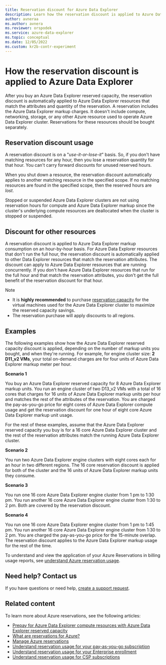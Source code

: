 ```yaml
---
title: Reservation discount for Azure Data Explorer
description: Learn how the reservation discount is applied to Azure Data Explorer markup meter.
author: avneraa
ms.author: avnera
ms.reviewer: orspodek
ms.service: azure-data-explorer
ms.topic: conceptual
ms.date: 12/05/2022
ms.custom: kr2b-contr-experiment
---
```


# How the reservation discount is applied to Azure Data Explorer

After you buy an Azure Data Explorer reserved capacity, the reservation discount is automatically applied to Azure Data Explorer resources that match the attributes and quantity of the reservation. A reservation includes the Azure Data Explorer markup charges. It doesn't include compute, networking, storage, or any other Azure resource used to operate Azure Data Explorer cluster. Reservations for these resources should be bought separately.

## Reservation discount usage

A reservation discount is on a "*use-it-or-lose-it*" basis. So, if you don't have matching resources for any hour, then you lose a reservation quantity for that hour. You can't carry forward discounts for unused reserved hours.

When you shut down a resource, the reservation discount automatically applies to another matching resource in the specified scope. If no matching resources are found in the specified scope, then the reserved hours are *lost*.

Stopped or suspended Azure Data Explorer clusters are not using reservation hours for compute and Azure Data Explorer markup since the cluster's underlying compute resources are deallocated when the cluster is stopped or suspended.

## Discount for other resources

A reservation discount is applied to Azure Data Explorer markup consumption on an hour-by-hour basis. For Azure Data Explorer resources that don't run the full hour, the reservation discount is automatically applied to other Data Explorer resources that match the reservation attributes. The discount can apply to Azure Data Explorer resources that are running concurrently. If you don't have Azure Data Explorer resources that run for the full hour and that match the reservation attributes, you don't get the full benefit of the reservation discount for that hour.

> [!NOTE]
> * It is **highly recommended** to purchase [reservation capacity](../../virtual-machines/prepay-reserved-vm-instances.md) for the virtual machines used for the Azure Data Explorer cluster to maximize the reserved capacity savings.
> * The reservation purchase will apply discounts to all regions.

## Examples

The following examples show how the Azure Data Explorer reserved capacity discount is applied, depending on the number of markup units you bought, and when they're running.
For example, for engine cluster size: **2 D11_v2 VMs**, your total on-demand charges are for four units of Azure Data Explorer markup meter per hour.

**Scenario 1**

You buy an Azure Data Explorer reserved capacity for 8 Azure Data Explorer markup units. You run an engine cluster of two D13_v2 VMs with a total of 16 cores that charges for 16 units of Azure Data Explorer markup units per hour and matches the rest of the attributes of the reservation. You are charged the pay-as-you-go price for eight cores of Azure Data Explorer compute usage and get the reservation discount for one hour of eight core Azure Data Explorer markup unit usage.

For the rest of these examples, assume that the Azure Data Explorer reserved capacity you buy is for a 16 core Azure Data Explorer cluster and the rest of the reservation attributes match the running Azure Data Explorer cluster.

**Scenario 2**

You run two Azure Data Explorer engine clusters with eight cores each for an hour in two different regions. The 16 core reservation discount is applied for both of the cluster and the 16 units of Azure Data Explorer markup units they consume.

**Scenario 3**

You run one 16 core Azure Data Explorer engine cluster from 1 pm to 1:30 pm. You run another 16 core Azure Data Explorer engine cluster from 1:30 to 2 pm. Both are covered by the reservation discount.

**Scenario 4**

You run one 16 core Azure Data Explorer engine cluster from 1 pm to 1:45 pm. You run another 16 core Azure Data Explorer engine cluster from 1:30 to 2 pm. You are charged the pay-as-you-go price for the 15-minute overlap. The reservation discount applies to the Azure Data Explorer markup usage for the rest of the time.

To understand and view the application of your Azure Reservations in billing usage reports, see [understand Azure reservation usage](understand-reserved-instance-usage-ea.md).

## Need help? Contact us

If you have questions or need help, [create a support request](https://go.microsoft.com/fwlink/?linkid=2083458).

## Related content

To learn more about Azure reservations, see the following articles:

* [Prepay for Azure Data Explorer compute resources with Azure Data Explorer reserved capacity](/azure/data-explorer/pricing-reserved-capacity)  
* [What are reservations for Azure?](save-compute-costs-reservations.md)  
* [Manage Azure reservations](manage-reserved-vm-instance.md)  
* [Understand reservation usage for your pay-as-you-go subscription](understand-reserved-instance-usage.md)
* [Understand reservation usage for your Enterprise enrollment](understand-reserved-instance-usage-ea.md)
* [Understand reservation usage for CSP subscriptions](/partner-center/azure-reservations)
